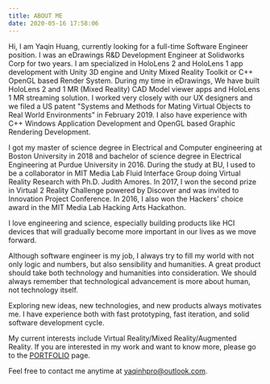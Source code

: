 ```yaml
---
title: ABOUT ME
date: 2020-05-16 17:58:06
---
```


  Hi, I am Yaqin Huang, currently looking for a full-time Software Engineer position. I was an eDrawings R&D Development Engineer at Solidworks Corp for two years. I am specialized in HoloLens 2 and HoloLens 1 app development with Unity 3D engine and Unity Mixed Reality Toolkit or C++ OpenGL based Render System. During my time in eDrawings, We have built HoloLens 2 and 1 MR (Mixed Reality) CAD Model viewer apps and HoloLens 1 MR streaming solution. I worked very closely with our UX designers and we filed a US patent \"Systems and Methods for Mating Virtual Objects to Real World Environments\" in February 2019. I also have experience with C++ Windows Application Development and OpenGL based Graphic Rendering Development.  

  I got my master of science degree in Electrical and Computer engineering at Boston University in 2018 and bachelor of science degree in Electrical Engineering at Purdue University in 2016. During the study at BU, I used to be a collaborator in MIT Media Lab Fluid Interface Group doing Virtual Reality Research with Ph.D. Judith Amores. In 2017, I won the second prize in Virtual 2 Reality Challenge powered by Discover and was invited to Innovation Project Conference. In 2016, I also won the Hackers\' choice award in the MIT Media Lab Hacking Arts Hackathon.

  I love engineering and science, especially building products like HCI devices that will gradually become more important in our lives as we move forward.

  Although software engineer is my job, I always try to fill my world with not only logic and numbers, but also sensibility and humanities. A great product should take both technology and humanities into consideration. We should always remember that technological advancement is more about human, not technology itself.

  Exploring new ideas, new technologies, and new products always motivates me. I have experience both with fast prototyping, fast iteration, and solid software development cycle.

  My current interests include Virtual Reality/Mixed Reality/Augmented Reality. If you are interested in my work and want to know more, please go to the [PORTFOLIO](https://yaqinhpro.github.io/PORTFOLIO/) page.
  
  Feel free to contact me anytime at yaqinhpro@outlook.com. 